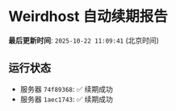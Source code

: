# Weirdhost 自动续期报告

**最后更新时间**: `2025-10-22 11:09:41` (北京时间)

## 运行状态

- 服务器 `74f89368`: ✅ 续期成功
- 服务器 `1aec1743`: ✅ 续期成功
